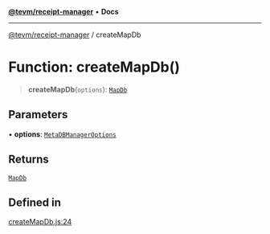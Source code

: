 [**@tevm/receipt-manager**](../README.md) • **Docs**

***

[@tevm/receipt-manager](../globals.md) / createMapDb

# Function: createMapDb()

> **createMapDb**(`options`): [`MapDb`](../type-aliases/MapDb.md)

## Parameters

• **options**: [`MetaDBManagerOptions`](../interfaces/MetaDBManagerOptions.md)

## Returns

[`MapDb`](../type-aliases/MapDb.md)

## Defined in

[createMapDb.js:24](https://github.com/qbzzt/tevm-monorepo/blob/main/packages/receipt-manager/src/createMapDb.js#L24)
